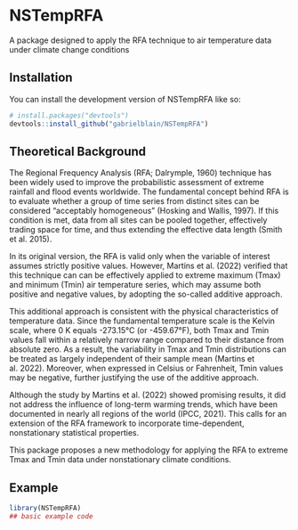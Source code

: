 
# NSTempRFA

<!-- badges: start -->

<!-- badges: end -->

A package designed to apply the RFA technique to air temperature data
under climate change conditions

## Installation

You can install the development version of NSTempRFA like so:

``` r
# install.packages("devtools")
devtools::install_github("gabrielblain/NSTempRFA")
```

## Theoretical Background

The Regional Frequency Analysis (RFA; Dalrymple, 1960) technique has
been widely used to improve the probabilistic assessment of extreme
rainfall and flood events worldwide. The fundamental concept behind RFA
is to evaluate whether a group of time series from distinct sites can be
considered “acceptably homogeneous” (Hosking and Wallis, 1997). If this
condition is met, data from all sites can be pooled together,
effectively trading space for time, and thus extending the effective
data length (Smith et al. 2015).

In its original version, the RFA is valid only when the variable of
interest assumes strictly positive values. However, Martins et
al. (2022) verified that this technique can can be effectively applied
to extreme maximum (Tmax) and minimum (Tmin) air temperature series,
which may assume both positive and negative values, by adopting the
so-called additive approach.

This additional approach is consistent with the physical characteristics
of temperature data. Since the fundamental temperature scale is the
Kelvin scale, where 0 K equals -273.15°C (or -459.67°F), both Tmax and
Tmin values fall within a relatively narrow range compared to their
distance from absolute zero. As a result, the variability in Tmax and
Tmin distributions can be treated as largely independent of their sample
mean (Martins et al. 2022). Moreover, when expressed in Celsius or
Fahrenheit, Tmin values may be negative, further justifying the use of
the additive approach.

Although the study by Martins et al. (2022) showed promising results, it
did not address the influence of long-term warming trends, which have
been documented in nearly all regions of the world (IPCC, 2021). This
calls for an extension of the RFA framework to incorporate
time-dependent, nonstationary statistical properties.

This package proposes a new methodology for applying the RFA to extreme
Tmax and Tmin data under nonstationary climate conditions.

## Example

``` r
library(NSTempRFA)
## basic example code
```
